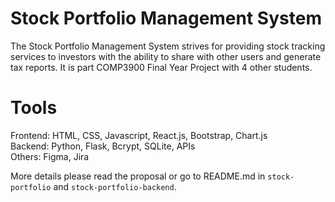 # Stock Portfolio Management System
The Stock Portfolio Management System strives for providing stock tracking services to investors with the ability to share with other users and generate tax reports. It is part COMP3900 Final Year Project with 4 other students. 

# Tools
Frontend: HTML, CSS, Javascript, React.js, Bootstrap, Chart.js\
Backend: Python, Flask, Bcrypt, SQLite, APIs\
Others: Figma, Jira

More details please read the proposal or go to README.md in `stock-portfolio` and `stock-portfolio-backend`.
